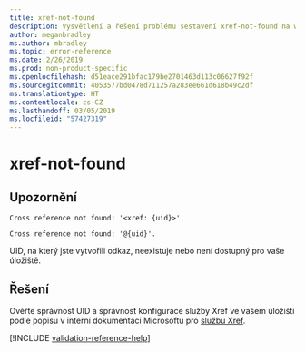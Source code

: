 ```yaml
---
title: xref-not-found
description: Vysvětlení a řešení problému sestavení xref-not-found na webu Docs
author: meganbradley
ms.author: mbradley
ms.topic: error-reference
ms.date: 2/26/2019
ms.prod: non-product-specific
ms.openlocfilehash: d51eace291bfac179be2701463d113c06627f92f
ms.sourcegitcommit: 4053577bd0478d711257a283ee661d618b49c2df
ms.translationtype: HT
ms.contentlocale: cs-CZ
ms.lasthandoff: 03/05/2019
ms.locfileid: "57427319"
---
```

# <a name="xref-not-found"></a>xref-not-found

## <a name="warning"></a>Upozornění

`Cross reference not found: '<xref: {uid}>'.`

`Cross reference not found: '@{uid}'.`

UID, na který jste vytvořili odkaz, neexistuje nebo není dostupný pro vaše úložiště.

## <a name="resolution"></a>Řešení

Ověřte správnost UID a správnost konfigurace služby Xref ve vašem úložišti podle popisu v interní dokumentaci Microsoftu pro [službu Xref](https://review.docs.microsoft.com/en-us/help/onboard/admin/xref-service?branch=master).

<!--make sure to add this file to your includes folder and verify the path-->
[!INCLUDE [validation-reference-help](includes/validation-reference-help.md)]
